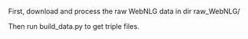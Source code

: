 First, download and process the raw WebNLG data in dir raw_WebNLG/

Then run build_data.py to get triple files.

